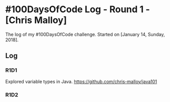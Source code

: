 # #100DaysOfCode Log - Round 1 - [Chris Malloy]

The log of my #100DaysOfCode challenge. Started on [January 14, Sunday, 2018].

## Log

### R1D1 
Explored variable types in Java. https://github.com/chris-malloy/java101

### R1D2
